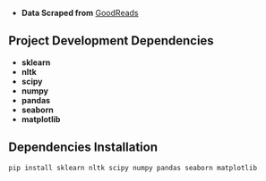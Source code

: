 

* **Data Scraped from**
[GoodReads](https://www.goodreads.com)



## Project Development Dependencies
* **sklearn**
* **nltk**
* **scipy**
* **numpy**
* **pandas**
* **seaborn**
* **matplotlib**

## Dependencies Installation
`pip install sklearn nltk scipy numpy pandas seaborn matplotlib`




  
